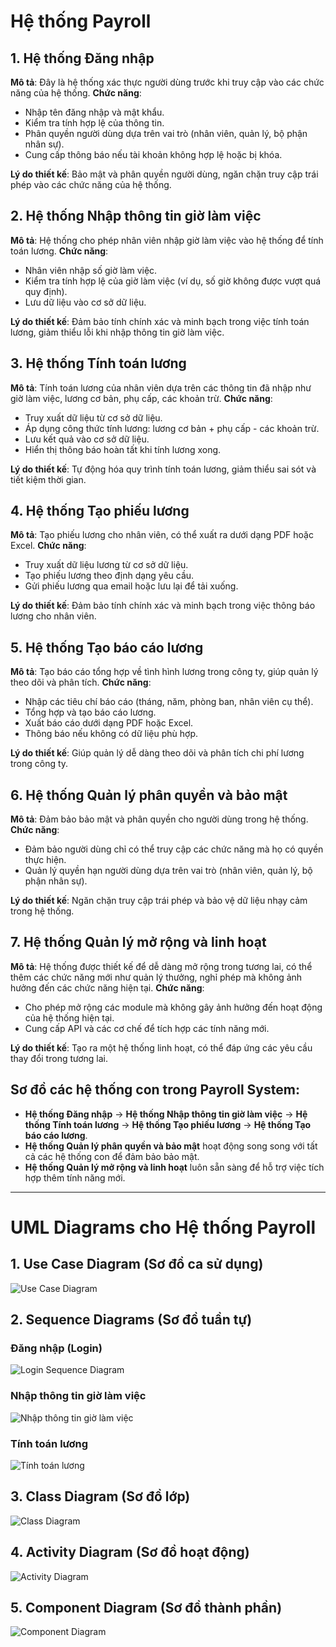 # Hệ thống Payroll

## 1. Hệ thống Đăng nhập
**Mô tả**: Đây là hệ thống xác thực người dùng trước khi truy cập vào các chức năng của hệ thống.
**Chức năng**:
- Nhập tên đăng nhập và mật khẩu.
- Kiểm tra tính hợp lệ của thông tin.
- Phân quyền người dùng dựa trên vai trò (nhân viên, quản lý, bộ phận nhân sự).
- Cung cấp thông báo nếu tài khoản không hợp lệ hoặc bị khóa.

**Lý do thiết kế**: Bảo mật và phân quyền người dùng, ngăn chặn truy cập trái phép vào các chức năng của hệ thống.

## 2. Hệ thống Nhập thông tin giờ làm việc
**Mô tả**: Hệ thống cho phép nhân viên nhập giờ làm việc vào hệ thống để tính toán lương.
**Chức năng**:
- Nhân viên nhập số giờ làm việc.
- Kiểm tra tính hợp lệ của giờ làm việc (ví dụ, số giờ không được vượt quá quy định).
- Lưu dữ liệu vào cơ sở dữ liệu.

**Lý do thiết kế**: Đảm bảo tính chính xác và minh bạch trong việc tính toán lương, giảm thiểu lỗi khi nhập thông tin giờ làm việc.

## 3. Hệ thống Tính toán lương
**Mô tả**: Tính toán lương của nhân viên dựa trên các thông tin đã nhập như giờ làm việc, lương cơ bản, phụ cấp, các khoản trừ.
**Chức năng**:
- Truy xuất dữ liệu từ cơ sở dữ liệu.
- Áp dụng công thức tính lương: lương cơ bản + phụ cấp - các khoản trừ.
- Lưu kết quả vào cơ sở dữ liệu.
- Hiển thị thông báo hoàn tất khi tính lương xong.

**Lý do thiết kế**: Tự động hóa quy trình tính toán lương, giảm thiểu sai sót và tiết kiệm thời gian.

## 4. Hệ thống Tạo phiếu lương
**Mô tả**: Tạo phiếu lương cho nhân viên, có thể xuất ra dưới dạng PDF hoặc Excel.
**Chức năng**:
- Truy xuất dữ liệu lương từ cơ sở dữ liệu.
- Tạo phiếu lương theo định dạng yêu cầu.
- Gửi phiếu lương qua email hoặc lưu lại để tải xuống.

**Lý do thiết kế**: Đảm bảo tính chính xác và minh bạch trong việc thông báo lương cho nhân viên.

## 5. Hệ thống Tạo báo cáo lương
**Mô tả**: Tạo báo cáo tổng hợp về tình hình lương trong công ty, giúp quản lý theo dõi và phân tích.
**Chức năng**:
- Nhập các tiêu chí báo cáo (tháng, năm, phòng ban, nhân viên cụ thể).
- Tổng hợp và tạo báo cáo lương.
- Xuất báo cáo dưới dạng PDF hoặc Excel.
- Thông báo nếu không có dữ liệu phù hợp.

**Lý do thiết kế**: Giúp quản lý dễ dàng theo dõi và phân tích chi phí lương trong công ty.

## 6. Hệ thống Quản lý phân quyền và bảo mật
**Mô tả**: Đảm bảo bảo mật và phân quyền cho người dùng trong hệ thống.
**Chức năng**:
- Đảm bảo người dùng chỉ có thể truy cập các chức năng mà họ có quyền thực hiện.
- Quản lý quyền hạn người dùng dựa trên vai trò (nhân viên, quản lý, bộ phận nhân sự).

**Lý do thiết kế**: Ngăn chặn truy cập trái phép và bảo vệ dữ liệu nhạy cảm trong hệ thống.

## 7. Hệ thống Quản lý mở rộng và linh hoạt
**Mô tả**: Hệ thống được thiết kế để dễ dàng mở rộng trong tương lai, có thể thêm các chức năng mới như quản lý thưởng, nghỉ phép mà không ảnh hưởng đến các chức năng hiện tại.
**Chức năng**:
- Cho phép mở rộng các module mà không gây ảnh hưởng đến hoạt động của hệ thống hiện tại.
- Cung cấp API và các cơ chế để tích hợp các tính năng mới.

**Lý do thiết kế**: Tạo ra một hệ thống linh hoạt, có thể đáp ứng các yêu cầu thay đổi trong tương lai.

## Sơ đồ các hệ thống con trong Payroll System:
- **Hệ thống Đăng nhập** → **Hệ thống Nhập thông tin giờ làm việc** → **Hệ thống Tính toán lương** → **Hệ thống Tạo phiếu lương** → **Hệ thống Tạo báo cáo lương**.
- **Hệ thống Quản lý phân quyền và bảo mật** hoạt động song song với tất cả các hệ thống con để đảm bảo bảo mật.
- **Hệ thống Quản lý mở rộng và linh hoạt** luôn sẵn sàng để hỗ trợ việc tích hợp thêm tính năng mới.




---




# UML Diagrams cho Hệ thống Payroll

## 1. Use Case Diagram (Sơ đồ ca sử dụng)
![Use Case Diagram](https://www.planttext.com/api/plantuml/png/P9AnIWD148RxUOhX-XJ69AK4HKXZY44VOBqiTmUNkNYt9mIn40jRBIq4evqGY63ZBP9YGzvZdy1NSB9SpYGsm-p-t_mxC-oFdhSp9LAL3sC0uQiaHQyRcbV2gyYyauSYm-FXA4x6KgxrqzmMRuIn-NRoYI0Ho7Ij7bhzXAFG5bD2SawPrH-ExFG1KkahGK4iqUjOVOygjFgH0ko9SPh4iOVNW9XdqXSP8uk7nHsBjB8REO_pexrDeEiKTZ6VpAc8C8YiVkRcNeOy0h_WbsNrpR8pCwKGLM8cFCTojfnGK6BxMvWj9WaF4zbYdk-0ZV_WXU7Why8ssjn4Usudb_dOwblUKB2SSRyH3inNnRVW1c2zTQpL3jpKEnTrA1TV0TldVUZqAwbA6tzf4rWfynP0Mz9WzGj-0G00__y30000)

## 2. Sequence Diagrams (Sơ đồ tuần tự)
### Đăng nhập (Login)
![Login Sequence Diagram](https://www.planttext.com/api/plantuml/png/P9AnIWD148RxUOhX-XJ69AK4HKXZY44VOBqiTmUNkNYt9mIn40jRBIq4evqGY63ZBP9YGzvZdy1NSB9SpYGsm-p-t_mxC-oFdhSp9LAL3sC0uQiaHQyRcbV2gyYyauSYm-FXA4x6KgxrqzmMRuIn-NRoYI0Ho7Ij7bhzXAFG5bD2SawPrH-ExFG1KkahGK4iqUjOVOygjFgH0ko9SPh4iOVNW9XdqXSP8uk7nHsBjB8REO_pexrDeEiKTZ6VpAc8C8YiVkRcNeOy0h_WbsNrpR8pCwKGLM8cFCTojfnGK6BxMvWj9WaF4zbYdk-0ZV_WXU7Why8ssjn4Usudb_dOwblUKB2SSRyH3inNnRVW1c2zTQpL3jpKEnTrA1TV0TldVUZqAwbA6tzf4rWfynP0Mz9WzGj-0G00__y30000)

### Nhập thông tin giờ làm việc
![Nhập thông tin giờ làm việc](https://www.planttext.com/api/plantuml/png/R94zQiD048NxFSL3lI-G8XZ_GC31JPgqGbuamUvOIAE0wXIfKlW08NRI6KnIfCeMBXPyZpr1hf2HxHX1LC_tlJV3_BZziEAuvDeQ5IUyB17DC_z6UCZzbYB45QQsCCj6QwM9SsuGtGJt1Cw2Mr5w9EwQYhMzpCU73QhWNh48xWCc5xm-SfEHKdzf65oVFLnXB67F1Ch2zwv0AiOBZ5zRsKBaf5-QdsXfMlKePwmhp6JoQC5b3FOxoY2jxmMCy1ryCXBqzl1Poud-Yr9mJZtvWWswuVT-avmE81YnEucNxVzJRSTQDadQ9gM6cXRj9tu1003__mC0)

### Tính toán lương
![Tính toán lương](https://www.planttext.com/api/plantuml/png/T94zJiD044RxFSN8VIv0WQ8a1GKK20fQurYsXJq6UpR29HKL1GT0sA0K84MaeBA5KepaU-m9k0BZ7o8dKfejTj_CzsRsjzgCKx8Jqb6eR8VY1AnpRSftX91_BB1JEBFHzjn4kKW1PM2TcEeHo3VLCtejS96bv4RRzsbTG6ggLvYRwWl2G73TShE9Kdqp61ttPN04K-drX42yGXyevaAowtLTeATwHkZPHCZBH6TmBtfB4WF-HWyeG42Vtn0M0N_AoJbualaY_daabnBlAAaUxKHgANMap-tGSX2t9VcXHPODtmMAxOVJsnxmFAtN6cvCkI6uQvQvH-_RN77Xo12cNBMJ3pt-zoMpT_DUSn637tCk2-lsiDDQZLsSDt-f_W000F__0m00)

## 3. Class Diagram (Sơ đồ lớp)
![Class Diagram](https://www.planttext.com/api/plantuml/png/T54nQWCn4Epl5Oihk_07hWZ6HKWHGi21r6kTE8lihGwj53X27f8oAGq6fyqLAGp-nxqWNyYTo2KMEEeqCxip6dsrdmlnw7oeA5E48Z2vsHpU61xDOSiJUCgWFwQ075RU6IxZdR7IAUAjHxgomSczTGzwq5-IHHz9GKBN9912Ke7GwrNafhDVzZaRWrmVzyTNBiSGQvGVTR9fRJb8WXIw2CeRotBUycx8UjPnsRKlK6-wZnq3nngaQz_70ChfVleM6o5JJtLLastqqCD9OxE_MlgrQPVp-SN9et88eYNxrpEga_aSAcGi-w65vcBuiMy0003__mC0)

## 4. Activity Diagram (Sơ đồ hoạt động)
![Activity Diagram](https://www.planttext.com/api/plantuml/png/V90nQiCm68LtdUADpXNieTbR2eKi7OEZMABoRpUM0faxz1IbSJCK0g4PEacK30BVGoVe5IgBG5ietHxlFVxlvtswqxJJyvKsjM99iFnQ-1V2MlezWKImXnQL3Eu9oc_hw0VtM1OilupYeOPUpQ7zWGH4SBiMAiO5aqjaC-7VgOAMz2Ewc40BJiWsl9im8ByQZWPhlsrG3Zswu9wn2EuDQkIOOgpSc61t5F4VsFYzGHdigpb3rN0SUgfIRvOStVYUVla9SHViIUD-FFKVZgkE8wCc_NRxJJiFeOBjvLzpS5h8PLomQTaqwd7EBm000F__0m00)

## 5. Component Diagram (Sơ đồ thành phần)
![Component Diagram](https://www.planttext.com/api/plantuml/png/UhzxlqDnIM9HIMbk3bT1Od9sOdggWfB7mztj2YKP3tTFp4jN24YiBChFoL5IgEPIK8ZsoK_Fp5C8JYqgoqnEZGM9X6JcfYguvfKKLQ881oVc90A5d1Dpaajp4aioyr5r0KqjpiaiK71FpKijmfGEIYt8Boh915eF5wtbuaApNK5Nrmwx_TW48QhnEGkV94GtFbTZSJDXAnrIyr90GGy0003__mC0)
